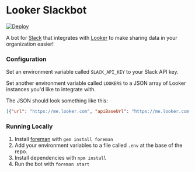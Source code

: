 # Looker Slackbot

[![Deploy](https://www.herokucdn.com/deploy/button.svg)](https://heroku.com/deploy)

A bot for [Slack](http://slack.com) that integrates with [Looker](http://slack.com) to make sharing data in your organization easier!

### Configuration

Set an environment variable called `SLACK_API_KEY` to your Slack API key.

Set another environment variable called `LOOKERS` to a JSON array of Looker instances you'd like to integrate with.

The JSON should look something like this:

```json
[{"url": "https://me.looker.com", "apiBaseUrl": "https://me.looker.com:19999/api/3.0", "clientId": "abcdefghjkl", "clientSecret": "abcdefghjkl"},{"url": "https://me-staging.looker.com", "apiBaseUrl": "https://me-staging.looker.com:19999/api/3.0", "clientId": "abcdefghjkl", "clientSecret": "abcdefghjkl"}]
```

### Running Locally

1. Install [foreman](https://github.com/ddollar/foreman) with `gem install foreman`
2. Add your environment variables to a file called `.env` at the base of the repo.
3. Install dependencies with `npm install`
3. Run the bot with `foreman start`
